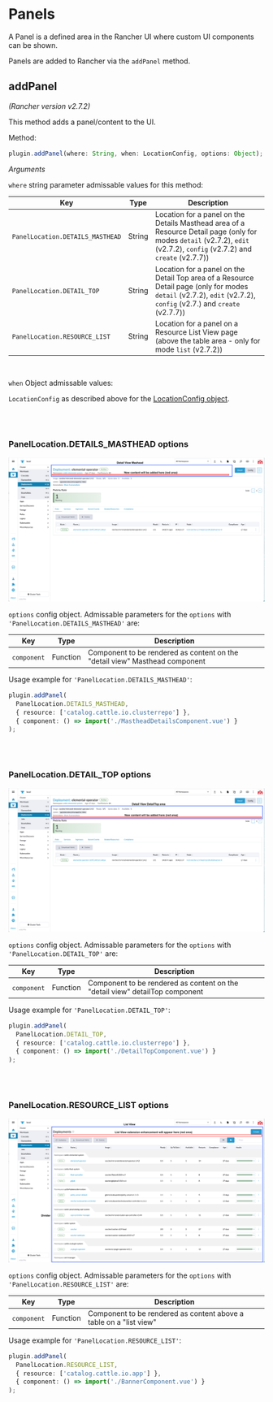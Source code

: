 # Panels

A Panel is a defined area in the Rancher UI where custom UI components can be shown.

Panels are added to Rancher via the `addPanel` method.

## addPanel

*(Rancher version v2.7.2)*

This method adds a panel/content to the UI.

Method:

```ts
plugin.addPanel(where: String, when: LocationConfig, options: Object);
```

_Arguments_

`where` string parameter admissable values for this method:

| Key | Type | Description |
|---|---|---|
|`PanelLocation.DETAILS_MASTHEAD`| String | Location for a panel on the Details Masthead area of a Resource Detail page (only for modes `detail` (v2.7.2), `edit` (v2.7.2), `config` (v2.7.2) and `create` (v2.7.7)) |
|`PanelLocation.DETAIL_TOP`| String | Location for a panel on the Detail Top area of a Resource Detail page (only for modes `detail` (v2.7.2), `edit` (v2.7.2), `config` (v2.7.) and `create` (v2.7.7)) |
|`PanelLocation.RESOURCE_LIST`| String | Location for a panel on a Resource List View page (above the table area - only for mode `list` (v2.7.2)) |

<br/>

`when` Object admissable values:

`LocationConfig` as described above for the [LocationConfig object](./common#locationconfig).

<br/>
<br/>

### PanelLocation.DETAILS_MASTHEAD options

![Details Masthead](../screenshots/masthead.png)

`options` config object. Admissable parameters for the `options` with `'PanelLocation.DETAILS_MASTHEAD'` are:

| Key | Type | Description |
|---|---|---|
|`component`| Function | Component to be rendered as content on the "detail view" Masthead component |

Usage example for `'PanelLocation.DETAILS_MASTHEAD'`:

```ts
plugin.addPanel(
  PanelLocation.DETAILS_MASTHEAD,
  { resource: ['catalog.cattle.io.clusterrepo'] },
  { component: () => import('./MastheadDetailsComponent.vue') }
);
```

<br/>
<br/>

### PanelLocation.DETAIL_TOP options

![DetailTop](../screenshots/detailtop.png)

`options` config object. Admissable parameters for the `options` with `'PanelLocation.DETAIL_TOP'` are:

| Key | Type | Description |
|---|---|---|
|`component`| Function | Component to be rendered as content on the "detail view" detailTop component |

Usage example for `'PanelLocation.DETAIL_TOP'`:

```ts
plugin.addPanel(
  PanelLocation.DETAIL_TOP,
  { resource: ['catalog.cattle.io.clusterrepo'] },
  { component: () => import('./DetailTopComponent.vue') }
);
```

<br/>
<br/>

### PanelLocation.RESOURCE_LIST options

![List View](../screenshots/list-view.png)

`options` config object. Admissable parameters for the `options` with `'PanelLocation.RESOURCE_LIST'` are:

| Key | Type | Description |
|---|---|---|
|`component`| Function | Component to be rendered as content above a table on a "list view" |

Usage example for `'PanelLocation.RESOURCE_LIST'`:

```ts
plugin.addPanel(
  PanelLocation.RESOURCE_LIST,
  { resource: ['catalog.cattle.io.app'] },
  { component: () => import('./BannerComponent.vue') }
);
```